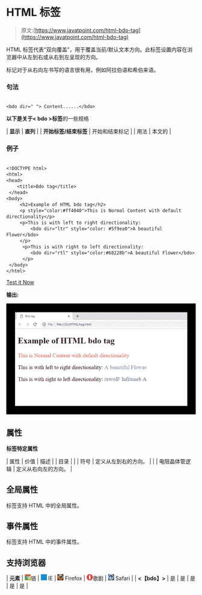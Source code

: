 # HTML <bdo>标签</bdo>

> 原文:[https://www.javatpoint.com/html-bdo-tag](https://www.javatpoint.com/html-bdo-tag)

HTML <bdo>标签代表“双向覆盖”，用于覆盖当前/默认文本方向。此标签设置内容在浏览器中从左到右或从右到左呈现的方向。</bdo>

<bdo>标记对于从右向左书写的语言很有用，例如阿拉伯语和希伯来语。</bdo>

### 句法

```

<bdo dir=" "> Content......</bdo>

```

**以下是关于< bdo >标签**的一些规格

| **显示** | **直列** |
| **开始标签/结束标签** | 开始和结束标记 |
| 用法 | 本文的 |

### 例子

```

<!DOCTYPE html>
<html>
<head>
	<title>Bdo tag</title>
 </head>
<body>
     <h2>Example of HTML bdo tag</h2>
     <p style="color:#ff4040">This is Normal Content with default directionality</p>
     <p>This is with left to right directionality:
         <bdo dir="ltr" style="color: #5f9ea0">A beautiful Flower</bdo>
     </p>
      <p>This is with right to left directionality:
         <bdo dir="rtl" style="color:#68228b">A beautiful Flower</bdo>
      </p>
 </body>
</html>

```

[Test it Now](https://www.javatpoint.com/oprweb/test.jsp?filename=HTMLbdotag)

**输出:**

![HTML bdo tag](img/55b40f68caba42b6ee1eb27ab004c58e.png)

## 属性

**标签特定属性**

| 属性 | 价值 | 描述 |
| 目录 |
|  | 符号 | 定义从左到右的方向。 |
|  | 电阻晶体管逻辑 | 定义从右向左的方向。 |

## 全局属性

<bdo>标签支持 HTML 中的全局属性。</bdo>

## 事件属性

<bdo>标签支持 HTML 中的事件属性。</bdo>

## 支持浏览器

| **元素** | ![chrome browser](img/4fbdc93dc2016c5049ed108e7318df19.png)铬 | ![ie browser](img/83dd23df1fe8373fd5bf054b2c1dd88b.png) IE | ![firefox browser](img/4f001fff393888a8a807ed29b28145d1.png) Firefox | ![opera browser](img/6cad4a592cc69a052056a0577b4aac65.png)歌剧 | ![safari browser](img/a0f6a9711a92203c5dc5c127fe9c9fca.png) Safari |
| **<【bdo】>** | 是 | 是 | 是 | 是 | 是 |